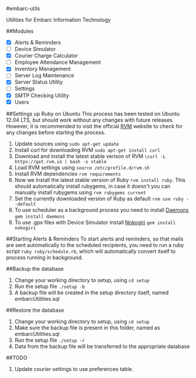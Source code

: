 #embarc-utils

Utilities for Embarc Information Technology

##Modules
- [x] Alerts & Reminders
- [ ] Device Simulator
- [x] Courier Charge Calculator
- [ ] Employee Attendance Management
- [x] Inventory Management
- [ ] Server Log Maintenance
- [x] Server Status Utility
- [ ] Settings
- [x] SMTP Checking Utility
- [x] Users

##Settings up Ruby on Ubuntu
This process has been tested on Ubuntu 12.04 LTS, but should work without any changes with future releases. However, it is recommended to visit the official [RVM](http://rvm.io/) website to check for any changes before starting the process.

1. Update sources using `sudo apt-get update`
2. Install curl for downloading RVM `sudo apt-get install curl`
3. Download and install the latest stable verison of RVM `\curl -L https://get.rvm.io | bash -s stable`
4. Load RVM settings using `source /etc/profile.d/rvm.sh`
5. Install RVM dependencies `rvm requirements`
6. Now we install the latest stable version of Ruby `rvm install ruby`. This should automatically install rubygems, in case it doesn't you can manually install rubygems using `rvm rubygems current`
7. Set the currently downloaded version of Ruby as default `rvm use ruby --default`
8. To use scheduler as a background process you need to install [Daemons](http://daemons.rubyforge.org/) `gem install daemons`
9. To use .gpx files with Device Simulator install [Nokogiri](http://nokogiri.org/) `gem install nokogiri`

##Starting Alerts & Reminders
To start alerts and reminders, so that mails are sent automatically to the scheduled recipients, you need to run a ruby script `ruby ruby/schedule.rb`, which will automatically convert itself to process running in background.

##Backup the database
1. Change your working directory to setup, using `cd setup`
2. Run the setup file `./setup -b`
3. A backup file will be created in the setup directory itself, named embarcUtilities.sql

##Restore the database
1. Change your working directory to setup, using `cd setup`
2. Make sure the backup file is present in this folder, named as embarcUtilities.sql
3. Run the setup file `./setup -r`
4. Data from the backup file will be transferred to the appropriate database

##TODO
1. Update courier settings to use preferences table.